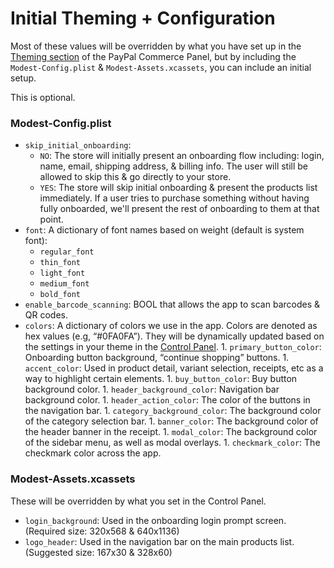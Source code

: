 # Initial Theming + Configuration

Most of these values will be overridden by what you have set up in the [Theming section](https://commerce.paypal.com/settings/theme) of the PayPal Commerce Panel, but by including the `Modest-Config.plist` & `Modest-Assets.xcassets`, you can include an initial setup. 

This is optional.

### Modest-Config.plist

- `skip_initial_onboarding`: 
  - `NO`: The store will initially present an onboarding flow including: login, name, email, shipping address, & billing info.  The user will still be allowed to skip this & go directly to your store.
  - `YES`: The store will skip initial onboarding & present the products list immediately. If a user tries to purchase something without having fully onboarded, we'll present the rest of onboarding to them at that point.
- `font`: A dictionary of font names based on weight (default is system font):
  - `regular_font`
  - `thin_font`
  - `light_font`
  - `medium_font`
  - `bold_font`
- `enable_barcode_scanning`: BOOL that allows the app to scan barcodes & QR codes. 
- `colors`: A dictionary of colors we use in the app. Colors are denoted as hex values (e.g, “#0FA0FA”). They will be dynamically updated based on the settings in your theme in the [Control Panel](https://commerce.paypal.com/settings/theme).
	   1. `primary_button_color`: Onboarding button background, “continue shopping” buttons.
	   1. `accent_color`: Used in product detail, variant selection, receipts, etc as a way to highlight certain elements.
	   1. `buy_button_color`: Buy button background color.
	   1. `header_background_color`: Navigation bar background color.
	   1. `header_action_color`: The color of the buttons in the navigation bar.
	   1. `category_background_color`: The background color of the category selection bar.
	   1. `banner_color`: The background color of the header banner in the receipt.
	   1. `modal_color`: The background color of the sidebar menu, as well as modal overlays.
	   1. `checkmark_color`: The checkmark color across the app.


### Modest-Assets.xcassets

These will be overridden by what you set in the Control Panel.

- `login_background`: Used in the onboarding login prompt screen. (Required size: 320x568 & 640x1136)
- `logo_header`: Used in the navigation bar on the main products list. (Suggested size: 167x30 & 328x60)
